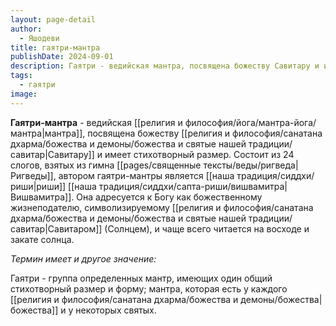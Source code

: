 ```yaml
---
layout: page-detail
author:
  - Яшодеви
title: гаятри-мантра
publishDate: 2024-09-01
description: Гаятри - ведийская мантра, посвящена божеству Савитару и имеет стихотворный размер. Состоит из 24 слогов, взятых из гимна Ригведы, автором гаятри-мантры является риши Вишвамитра. Она адресуется к Богу как божественному жизнеподателю, символизируемому Савитаром (Солнцем), и чаще всего читается на восходе и закате солнца.
tags:
  - гаятри
image:
---
```

**Гаятри-мантра** - ведийская [[религия и философия/йога/мантра-йога/мантра|мантра]], посвящена божеству [[религия и философия/санатана дхарма/божества и демоны/божества и святые нашей традиции/савитар|Савитару]] и имеет стихотворный размер. Состоит из 24 слогов, взятых из гимна [[pages/священные тексты/веды/ригведа|Ригведы]], автором гаятри-мантры является [[наша традиция/сиддхи/риши|риши]] [[наша традиция/сиддхи/сапта-риши/вишвамитра|Вишвамитра]]. Она адресуется к Богу как божественному жизнеподателю, символизируемому [[религия и философия/санатана дхарма/божества и демоны/божества и святые нашей традиции/савитар|Савитаром]] (Солнцем), и чаще всего читается на восходе и закате солнца.

*Термин имеет и другое значение:*

Гаятри -  группа определенных мантр, имеющих один общий стихотворный размер и форму; мантра, которая есть у каждого [[религия и философия/санатана дхарма/божества и демоны/божества|божества]] и у некоторых святых.

